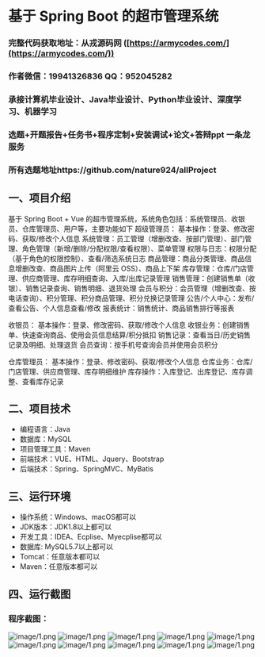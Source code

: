 基于 Spring Boot 的超市管理系统
=

### 完整代码获取地址：从戎源码网 ([https://armycodes.com/](https://armycodes.com/))
### 作者微信：19941326836  QQ：952045282 
### 承接计算机毕业设计、Java毕业设计、Python毕业设计、深度学习、机器学习
### 选题+开题报告+任务书+程序定制+安装调试+论文+答辩ppt 一条龙服务
### 所有选题地址https://github.com/nature924/allProject

一、项目介绍
---

基于 Spring Boot + Vue 的超市管理系统，系统角色包括：系统管理员、收银员、仓库管理员、用户等，主要功能如下
超级管理员：
基本操作：登录、修改密码、获取/修改个人信息
系统管理：员工管理（增删改查、按部门管理）、部门管理、角色管理（新增/删除/分配权限/查看权限）、菜单管理
权限与日志：权限分配（基于角色的权限控制）、查看/筛选系统日志
商品管理：商品分类管理、商品信息增删改查、商品图片上传（阿里云 OSS）、商品上下架
库存管理：仓库/门店管理、供应商管理、库存明细查询、入库/出库记录管理
销售管理：创建销售单（收银）、销售记录查询、销售明细、退货处理
会员与积分：会员管理（增删改查、按电话查询）、积分管理、积分商品管理、积分兑换记录管理
公告/个人中心：发布/查看公告、个人信息查看/修改
报表统计：销售统计、商品销售排行等报表

收银员：
基本操作：登录、修改密码、获取/修改个人信息
收银业务：创建销售单、快速查询商品、使用会员信息结算/积分抵扣
销售记录：查看当日/历史销售记录及明细、处理退货
会员查询：按手机号查询会员并使用会员积分

仓库管理员：
基本操作：登录、修改密码、获取/修改个人信息
仓库业务：仓库/门店管理、供应商管理、库存明细维护
库存操作：入库登记、出库登记、库存调整、查看库存记录



二、项目技术
---
- 编程语言：Java
- 数据库：MySQL
- 项目管理工具：Maven
- 前端技术：VUE、HTML、Jquery、Bootstrap
- 后端技术：Spring、SpringMVC、MyBatis

三、运行环境
---
- 操作系统：Windows、macOS都可以
- JDK版本：JDK1.8以上都可以
- 开发工具：IDEA、Ecplise、Myecplise都可以
- 数据库: MySQL5.7以上都可以
- Tomcat：任意版本都可以
- Maven：任意版本都可以

四、运行截图
---
### 程序截图：
![image/1.png](image/1.png)
![image/1.png](image/2.png)
![image/1.png](image/3.png)
![image/1.png](image/4.png)
![image/1.png](image/5.png)
![image/1.png](image/6.png)
![image/1.png](image/7.png)
![image/1.png](image/8.png)
![image/1.png](image/9.png)
![image/1.png](image/10.png)




